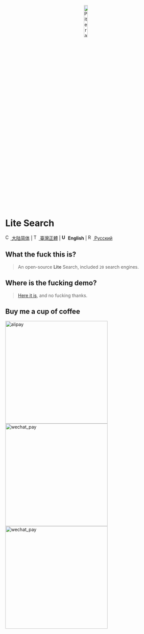 <p align="center">
  <a href="https://github.com/piterator-org"><img src="https://static.piterator.com/logo.min.svg" alt="Piterator" width="16%"></a>
</p>

# Lite Search
[<img src="https://s.oier.in/cn.png" width="16" alt="CN" /> 大陆简体](README.md) | [<img src="https://s.oier.in/tw.png" width="16" alt="TW" /> 臺灣正體](README.zh-tw.md) | **<img src="https://s.oier.in/us.png" width="16" alt="US" /> English** | [<img src="https://s.oier.in/ru.png" width="16" alt="RU" /> Русский](README.ru.md)
## What the fuck this is?
> An open-source **Lite** Search, included ``20`` search engines.
## Where is the fucking demo?
> [Here it is](https://litesearch.cn/), and no fucking thanks.
## Buy me a cup of coffee
<img src="http://s.oier.in/alipay.png" height="320" alt="alipay" /><img src="http://s.oier.in/wechat_trans.png" height="320" alt="wechat_pay" /><img src="http://s.oier.in/wechat_pay.png" height="320" alt="wechat_pay" />
